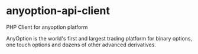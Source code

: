 # anyoption-api-client
PHP Client for anyoption platform

AnyOption is the world's first and largest trading platform for binary options, one touch options and dozens of other advanced derivatives.
